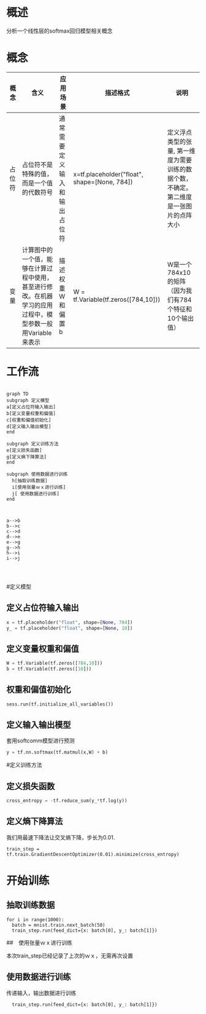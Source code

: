 # 概述

 分析一个线性层的softmax回归模型相关概念

# 概念

|概念|含义|应用场景|描述格式|说明|
|-|-|-|-|-|
|占位符| 占位符不是特殊的值，而是一个值的代数符号|通常需要定义输入和输出占位符| x=tf.placeholder("float", shape=[None, 784]) | 定义浮点类型的张量, 第一维度为需要训练的数据个数，不确定。 第二维度是一张图片的点阵大小|
|变量|计算图中的一个值，能够在计算过程中使用，甚至进行修改。在机器学习的应用过程中，模型参数一般用Variable来表示  |描述权重W和偏置b | W = tf.Variable(tf.zeros([784,10])) | W是一个784x10的矩阵（因为我们有784个特征和10个输出值） |  



# 工作流

```mermaid

graph TD
subgraph 定义模型
a[定义占位符输入输出]
b[定义变量权重和偏值]
c[权重和偏值初始化]
d[定义输入输出模型]
end

subgraph 定义训练方法
e[定义损失函数]
g[定义熵下降算法]
end

subgraph 使用数据进行训练
  h[抽取训练数据]
  i[使用张量ｗｘ进行训练]
  j[ 使用数据进行训练]
end
 


a-->b
b-->c
c-->d
d-->e
e-->g
g-->h
h-->i
i-->j

 


```
#定义模型

## 定义占位符输入输出

```python
x = tf.placeholder("float", shape=[None, 784])
y_ = tf.placeholder("float", shape=[None, 10])
```

## 定义变量权重和偏值

```python
W = tf.Variable(tf.zeros([784,10]))
b = tf.Variable(tf.zeros([10]))
```

## 权重和偏值初始化

```python
sess.run(tf.initialize_all_variables())
```

## 定义输入输出模型
 
 套用softcomm模型进行预测

 ```python
 y = tf.nn.softmax(tf.matmul(x,W) + b)
 ```

#定义训练方法

## 定义损失函数

```python
cross_entropy = -tf.reduce_sum(y_*tf.log(y))
```

## 定义熵下降算法

我们用最速下降法让交叉熵下降，步长为0.01.

```
train_step = tf.train.GradientDescentOptimizer(0.01).minimize(cross_entropy)
```

# 开始训练

## 抽取训练数据

```
for i in range(1000):
  batch = mnist.train.next_batch(50)
  train_step.run(feed_dict={x: batch[0], y_: batch[1]})
```

##　使用张量ｗｘ进行训练

本次train_step已经记录了上次的ｗｘ，无需再次设置

## 使用数据进行训练
 
 传递输入，输出数据进行训练
  

```
  train_step.run(feed_dict={x: batch[0], y_: batch[1]})
```